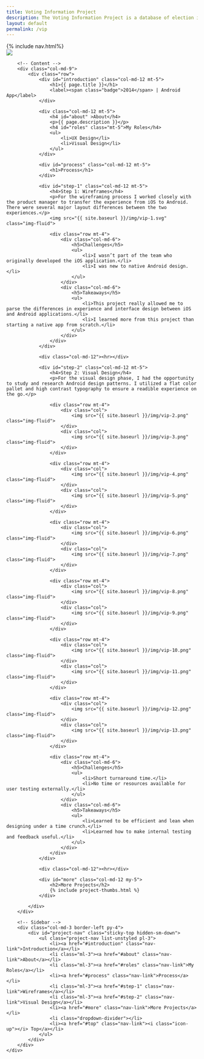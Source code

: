 ```yaml
---
title: Voting Information Project
description: The Voting Information Project is a database of election information made accessible to citizens via mobile device. The application provides an intuitive interface for users to find data about upcoming elections, such as where to vote, directions to polling location, issues on the ballot, and even candidates’ contact information.
layout: default
permalink: /vip
---
```


<div id="top" class="row border-bottom">
	{% include nav.html%}
	<div class="container px-0">
		<div class="row">
			<div class="col-md-12">
				<img src="{{ site.baseurl }}/img/vip-hero.png" class="img-fluid">
			</div>
		</div>
	</div>
</div>

<div id="project-vip" class="container">
	<div class="row">
		
		<!-- Content -->
		<div class="col-md-9">
			<div class="row">
				<div id="introduction" class="col-md-12 mt-5">
					<h1>{{ page.title }}</h1>
					<label><span class="badge">2014</span> | Android App</label>
				</div>

				<div class="col-md-12 mt-5">
					<h4 id="about" >About</h4>
					<p>{{ page.description }}</p>
					<h4 id="roles" class="mt-5">My Roles</h4>
					<ul>
						<li>UX Design</li>
						<li>Visual Design</li>
					</ul>
				</div>

				<div id="process" class="col-md-12 mt-5">
					<h1>Process</h1>
				</div>

				<div id="step-1" class="col-md-12 mt-5">
					<h4>Step 1: Wireframes</h4>
					<p>For the wireframing process I worked closely with the product manager to transfer the experience from iOS to Android. There were several major layout differences between the two experiences.</p>
					<img src="{{ site.baseurl }}/img/vip-1.svg" class="img-fluid">

					<div class="row mt-4">
						<div class="col-md-6">
							<h5>Challenges</h5>
							<ul>
								<li>I wasn’t part of the team who originally developed the iOS application.</li>
								<li>I was new to native Android design.</li>
							</ul>
						</div>
						<div class="col-md-6">
							<h5>Takeaways</h5>
							<ul>
								<li>This project really allowed me to parse the differences in experience and interface design between iOS and Android applications.</li>
								<li>I learned more from this project than starting a native app from scratch.</li>
							</ul>
						</div>
					</div>
				</div>

				<div class="col-md-12"><hr></div>

				<div id="step-2" class="col-md-12 mt-5">
					<h4>Step 2: Visual Design</h4>
					<p>For the visual design phase, I had the opportunity to study and research Android design patterns. I utilized a flat color pallet and high contrast typography to ensure a readible experience on the go.</p>

					<div class="row mt-4">
						<div class="col">
							<img src="{{ site.baseurl }}/img/vip-2.png" class="img-fluid">
						</div>
						<div class="col">
							<img src="{{ site.baseurl }}/img/vip-3.png" class="img-fluid">
						</div>
					</div>

					<div class="row mt-4">
						<div class="col">
							<img src="{{ site.baseurl }}/img/vip-4.png" class="img-fluid">
						</div>
						<div class="col">
							<img src="{{ site.baseurl }}/img/vip-5.png" class="img-fluid">
						</div>
					</div>

					<div class="row mt-4">
						<div class="col">
							<img src="{{ site.baseurl }}/img/vip-6.png" class="img-fluid">
						</div>
						<div class="col">
							<img src="{{ site.baseurl }}/img/vip-7.png" class="img-fluid">
						</div>
					</div>

					<div class="row mt-4">
						<div class="col">
							<img src="{{ site.baseurl }}/img/vip-8.png" class="img-fluid">
						</div>
						<div class="col">
							<img src="{{ site.baseurl }}/img/vip-9.png" class="img-fluid">
						</div>
					</div>

					<div class="row mt-4">
						<div class="col">
							<img src="{{ site.baseurl }}/img/vip-10.png" class="img-fluid">
						</div>
						<div class="col">
							<img src="{{ site.baseurl }}/img/vip-11.png" class="img-fluid">
						</div>
					</div>
						
					<div class="row mt-4">
						<div class="col">
							<img src="{{ site.baseurl }}/img/vip-12.png" class="img-fluid">
						</div>
						<div class="col">
							<img src="{{ site.baseurl }}/img/vip-13.png" class="img-fluid">
						</div>
					</div>

					<div class="row mt-4">
						<div class="col-md-6">
							<h5>Challenges</h5>
							<ul>
								<li>Short turnaround time.</li>
								<li>No time or resources available for user testing externally.</li>
							</ul>
						</div>
						<div class="col-md-6">
							<h5>Takeaways</h5>
							<ul>
								<li>Learned to be efficient and lean when designing under a time crunch.</li>
								<li>Learned how to make internal testing and feedback useful.</li>
							</ul>
						</div>
					</div>
				</div>

				<div class="col-md-12"><hr></div>

				<div id="more" class="col-md-12 my-5">
					<h2>More Projects</h2>
					{% include project-thumbs.html %}
				</div>

			</div>
		</div>
		
		<!-- Sidebar -->
		<div class="col-md-3 border-left py-4">
			<div id="project-nav" class="sticky-top hidden-sm-down">
				<ul class="project-nav list-unstyled pl-3">
					<li><a href="#introduction" class="nav-link">Introduction</a></li>
					<li class="ml-3"><a href="#about" class="nav-link">About</a></li>
					<li class="ml-3"><a href="#roles" class="nav-link">My Roles</a></li>
					<li><a href="#process" class="nav-link">Process</a></li>
					<li class="ml-3"><a href="#step-1" class="nav-link">Wireframes</a></li>
					<li class="ml-3"><a href="#step-2" class="nav-link">Visual Design</a></li>
					<li><a href="#more" class="nav-link">More Projects</a></li>
					<li class="dropdown-divider"></li>
					<li><a href="#top" class="nav-link"><i class="icon-up"></i> Top</a></li>
				</ul>
			</div>
		</div>
	</div>
</div>